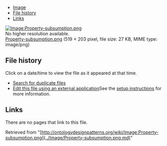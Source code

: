 * [Image](../Image/Property-subsumption.png.md#file)
* [File history](../Image/Property-subsumption.png.md#filehistory)
* [Links](../Image/Property-subsumption.png.md#filelinks)

[![Image:Property-subsumption.png](../../../images/4/49/Property-subsumption.png)](../../../images/4/49/Property-subsumption.png)  
No higher resolution available.  
[Property-subsumption.png](../../../images/4/49/Property-subsumption.png)‎ (519 × 203 pixel, file size: 27 KB, MIME type: image/png)

## File history

Click on a date/time to view the file as it appeared at that time.



  
* [Search for duplicate files](http://ontologydesignpatterns.org/wiki/Special:FileDuplicateSearch/Property-subsumption.png "Special:FileDuplicateSearch/Property-subsumption.png")
* [Edit this file using an external application](http://ontologydesignpatterns.org/wiki/index.php?title=Image:Property-subsumption.png&action=edit&externaledit=true&mode=file "Image:Property-subsumption.png")See the [setup instructions](http://www.mediawiki.org/wiki/Manual:External_editors "http://www.mediawiki.org/wiki/Manual:External_editors") for more information.

## Links



There are no pages that link to this file.




Retrieved from "[http://ontologydesignpatterns.org/wiki/Image:Property-subsumption.png](../Image/Property-subsumption.png.md)"